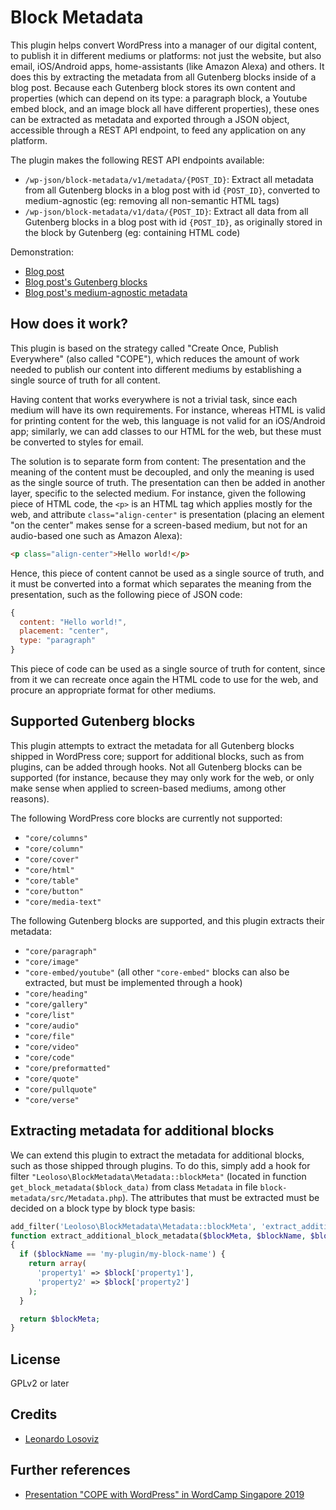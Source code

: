 # Block Metadata

This plugin helps convert WordPress into a manager of our digital content, to publish it in different mediums or platforms: not just the website, but also email, iOS/Android apps, home-assistants (like Amazon Alexa) and others. It does this by extracting the metadata from all Gutenberg blocks inside of a blog post. Because each Gutenberg block stores its own content and properties (which can depend on its type: a paragraph block, a Youtube embed block, and an image block all have different properties), these ones can be extracted as metadata and exported through a JSON object, accessible through a REST API endpoint, to feed any application on any platform.

The plugin makes the following REST API endpoints available:

- `/wp-json/block-metadata/v1/metadata/{POST_ID}`: Extract all metadata from all Gutenberg blocks in a blog post with id `{POST_ID}`, converted to medium-agnostic (eg: removing all non-semantic HTML tags)
- `/wp-json/block-metadata/v1/data/{POST_ID}`: Extract all data from all Gutenberg blocks in a blog post with id `{POST_ID}`, as originally stored in the block by Gutenberg (eg: containing HTML code)

Demonstration:

- [Blog post](https://nextapi.getpop.org/posts/cope-with-wordpress-post-demo-containing-plenty-of-blocks/)
- [Blog post's Gutenberg blocks](https://nextapi.getpop.org/wp-json/block-metadata/v1/data/1499)
- [Blog post's medium-agnostic metadata](https://nextapi.getpop.org/wp-json/block-metadata/v1/metadata/1499)

## How does it work?

This plugin is based on the strategy called "Create Once, Publish Everywhere" (also called "COPE"), which reduces the amount of work needed to publish our content into different mediums by establishing a single source of truth for all content.

Having content that works everywhere is not a trivial task, since each medium will have its own requirements. For instance, whereas HTML is valid for printing content for the web, this language is not valid for an iOS/Android app; similarly, we can add classes to our HTML for the web, but these must be converted to styles for email. 

The solution is to separate form from content: The presentation and the meaning of the content must be decoupled, and only the meaning is used as the single source of truth. The presentation can then be added in another layer, specific to the selected medium. For instance, given the following piece of HTML code, the `<p>` is an HTML tag which applies mostly for the web, and attribute `class="align-center"` is presentation (placing an element "on the center" makes sense for a screen-based medium, but not for an audio-based one such as Amazon Alexa):

```html
<p class="align-center">Hello world!</p>
```

Hence, this piece of content cannot be used as a single source of truth, and it must be converted into a format which separates the meaning from the presentation, such as the following piece of JSON code:

```javascript
{
  content: "Hello world!",
  placement: "center",
  type: "paragraph"
}
```

This piece of code can be used as a single source of truth for content, since from it we can recreate once again the HTML code to use for the web, and procure an appropriate format for other mediums.

## Supported Gutenberg blocks

This plugin attempts to extract the metadata for all Gutenberg blocks shipped in WordPress core; support for additional blocks, such as from plugins, can be added through hooks. Not all Gutenberg blocks can be supported (for instance, because they may only work for the web, or only make sense when applied to screen-based mediums, among other reasons). 

The following WordPress core blocks are currently not supported:

- `"core/columns"`
- `"core/column"`
- `"core/cover"`
- `"core/html"`
- `"core/table"`
- `"core/button"`
- `"core/media-text"`

The following Gutenberg blocks are supported, and this plugin extracts their metadata:

- `"core/paragraph"`
- `"core/image"`
- `"core-embed/youtube"` (all other `"core-embed"` blocks can also be extracted, but must be implemented through a hook)
- `"core/heading"`
- `"core/gallery"`
- `"core/list"`
- `"core/audio"`
- `"core/file"`
- `"core/video"`
- `"core/code"`
- `"core/preformatted"`
- `"core/quote"`
- `"core/pullquote"`
- `"core/verse"`

## Extracting metadata for additional blocks

We can extend this plugin to extract the metadata for additional blocks, such as those shipped through plugins. To do this, simply add a hook for filter `"Leoloso\BlockMetadata\Metadata::blockMeta"` (located in function `get_block_metadata($block_data)` from class `Metadata` in file `block-metadata/src/Metadata.php`). The attributes that must be extracted must be decided on a block type by block type basis:

```php
add_filter('Leoloso\BlockMetadata\Metadata::blockMeta', 'extract_additional_block_metadata', 10, 3);
function extract_additional_block_metadata($blockMeta, $blockName, $block)
{
  if ($blockName == 'my-plugin/my-block-name') {
    return array(
      'property1' => $block['property1'],
      'property2' => $block['property2']
    );
  }

  return $blockMeta;
}
```

## License

GPLv2 or later

## Credits

- [Leonardo Losoviz](https://leoloso.com)

## Further references

- [Presentation "COPE with WordPress" in WordCamp Singapore 2019](https://slides.com/leoloso/cope-with-wp)

